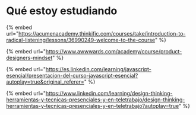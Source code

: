 # Qué estoy estudiando

{% embed url="https://acumenacademy.thinkific.com/courses/take/introduction-to-radical-listening/lessons/36990249-welcome-to-the-course" %}

{% embed url="https://www.awwwards.com/academy/course/product-designers-mindset" %}

{% embed url="https://es.linkedin.com/learning/javascript-esencial/presentacion-del-curso-javascript-esencial?autoplay=true&original_referer=" %}

{% embed url="https://www.linkedin.com/learning/design-thinking-herramientas-y-tecnicas-presenciales-y-en-teletrabajo/design-thinking-herramientas-y-tecnicas-presenciales-y-en-teletrabajo?autoplay=true" %}
